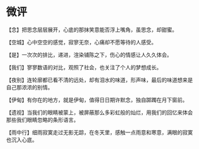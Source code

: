 # 微评

【念】把思念层层展开，心底的那抹笑意能否浮上嘴角，虽思念，却甜蜜。 

【空城】心中空空的感觉，寂寥无奈，心痛却不愿等待的人感受。 

【是】一次次的排比，递进，渲染铺陈之下，伤心的情感让人久久体会。 

【我们】寥寥数语的对比，观照了社会，也关注了个人的梦想成长。 

【夜别】连轮廓都已看不清的远处，却有泪水的味道，形声味，最后的味道想来是自己那浓浓的别情。 

【伊甸】有你在的地方，就是伊甸，值得日日期许默念，独自踯躅在月下窗前。 

【遗视】当我们的眼睛被蒙上，被屏蔽那么多彩虹般的灿烂，用我们的回忆来体会那些我们眼睛忽略的条形语言。 

【雨中行】细雨寂寞走过无影无踪，在冬天里，感触一点雨意和寒意，满眼的寂寞也沉入心底。